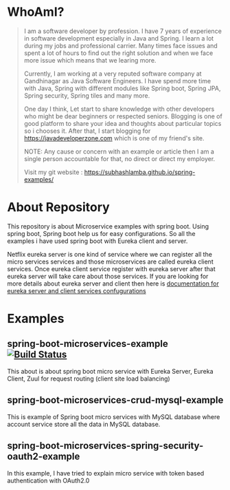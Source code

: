 # WhoAmI?

> I am a software developer by profession. I have 7 years of experience in software development especially in Java and Spring. I learn a lot during my jobs and professional carrier. Many times face issues and spent a lot of hours to find out the right solution and when we face more issue which means that we learing more.
>
> Currently, I am working at a very reputed software company at Gandhinagar as Java Software Engineers. I have spend more time with Java, Spring with different modules like Spring boot, Spring JPA, Spring security, Spring tiles and many more.  
>
> One day I think, Let start to share knowledge with other developers who might be dear beginners or respected seniors. Blogging is one of good platform to share your idea and thoughts about particular topics so i chooses it. After that, I start blogging for https://javadeveloperzone.com which is one of my friend's site. 
>
> NOTE: Any cause or concern with an example or article then I am a single person accountable for that, no direct or direct my employer. 
>
> Visit my git website : https://subhashlamba.github.io/spring-examples/

# About Repository

This repository is about Microservice examples with spring boot. Using spring boot, Spring boot help us for easy configurations. So all the examples i have used spring boot with Eureka client and server.

Netflix eureka server is one kind of service where we can register all the micro services services and those microservices are called eureka client services. Once eureka client service register with eureka server after that eureka server will take care about those services. If you are looking for more details about eureka server and client then here is [documentation for eureka server and client services confugurations](https://cloud.spring.io/spring-cloud-netflix/spring-cloud-netflix.html) 

# Examples 

## spring-boot-microservices-example  [![Build Status](https://travis-ci.com/subhashlamba/spring-microservices.svg?branch=master)](https://travis-ci.com/subhashlamba/spring-microservices)

This about is about spring boot micro service with Eureka Server, Eureka Client, Zuul for request routing (client site load balancing)

## spring-boot-microservices-crud-mysql-example
This is example of Spring boot micro services with MySQL database where account service store all the data in MySQL database.
 
## spring-boot-microservices-spring-security-oauth2-example
In this example, I have tried to explain micro service with token based authentication with OAuth2.0


